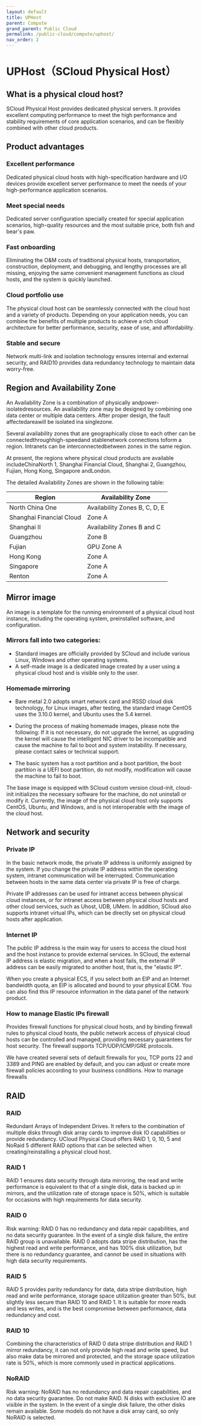 ```yaml
---
layout: default
title: UPHost
parent: Compute
grand_parent: Public Cloud
permalink: /public-cloud/compute/uphost/
nav_order: 2
---
```


# UPHost（SCloud Physical Host）
## What is a physical cloud host?
SCloud Physical Host provides dedicated physical servers. It provides excellent computing performance to meet the high performance and stability requirements of core application scenarios, and can be flexibly combined with other cloud products.
## Product advantages
### Excellent performance
Dedicated physical cloud hosts with high-specification hardware and I/O devices provide excellent server performance to meet the needs of your high-performance application scenarios.
### Meet special needs
Dedicated server configuration specially created for special application scenarios, high-quality resources and the most suitable price, both fish and bear's paw.
### Fast onboarding
Eliminating the O&M costs of traditional physical hosts, transportation, construction, deployment, and debugging, and lengthy processes are all missing, enjoying the same convenient management functions as cloud hosts, and the system is quickly launched.
### Cloud portfolio use
The physical cloud host can be seamlessly connected with the cloud host and a variety of products. Depending on your application needs, you can combine the benefits of multiple products to achieve a rich cloud architecture for better performance, security, ease of use, and affordability.
### Stable and secure
Network multi-link and isolation technology ensures internal and external security, and RAID10 provides data redundancy technology to maintain data worry-free.
## Region and Availability Zone

An Availability Zone is a combination of physically andpower-isolatedresources. An availability zone may be designed by combining one data center or multiple data centers. After proper design, the fault affectedareawill be isolated ina singlezone.

Several availability zones that are geographically close to each other can be connectedthroughhigh-speedand stablenetwork connections toform a region. Intranets can be interconnectedbetween zones in the same region.

At present, the regions where physical cloud products are available includeChinaNorth 1, Shanghai Financial Cloud, Shanghai 2, Guangzhou, Fujian, Hong Kong, Singapore andLondon.

The detailed Availability Zones are shown in the following table:

| Region | Availability Zone |
| --- | --- |
| North China One | Availability Zones B, C, D, E |
| Shanghai Financial Cloud | Zone A |
| Shanghai II | Availability Zones B and C |
| Guangzhou | Zone B |
| Fujian | GPU Zone A |
| Hong Kong | Zone A |
| Singapore | Zone A |
| Renton | Zone A |

## Mirror image

An image is a template for the running environment of a physical cloud host instance, including the operating system, preinstalled software, and configuration.

### Mirrors fall into two categories:
- Standard images are officially provided by SCloud and include various Linux, Windows and other operating systems.
- A self-made image is a dedicated image created by a user using a physical cloud host and is visible only to the user.

### Homemade mirroring

- Bare metal 2.0 adopts smart network card and RSSD cloud disk technology, for Linux images, after testing, the standard image CentOS uses the 3.10.0 kernel, and Ubuntu uses the 5.4 kernel.

- During the process of making homemade images, please note the following:
If it is not necessary, do not upgrade the kernel, as upgrading the kernel will cause the intelligent NIC driver to be incompatible and cause the machine to fail to boot and system instability. If necessary, please contact sales or technical support.

- The basic system has a root partition and a boot partition, the boot partition is a UEFI boot partition, do not modify, modification will cause the machine to fail to boot.

The base image is equipped with SCloud custom version cloud-init, cloud-init initializes the necessary software for the machine, do not uninstall or modify it.
Currently, the image of the physical cloud host only supports CentOS, Ubuntu, and Windows, and is not interoperable with the image of the cloud host.

## Network and security

### Private IP

In the basic network mode, the private IP address is uniformly assigned by the system. If you change the private IP address within the operating system, intranet communication will be interrupted. Communication between hosts in the same data center via private IP is free of charge. 

Private IP addresses can be used for intranet access between physical cloud instances, or for intranet access between physical cloud hosts and other cloud services, such as Uhost, UDB, UMem.
In addition, SCloud also supports intranet virtual IPs, which can be directly set on physical cloud hosts after application.

### Internet IP

The public IP address is the main way for users to access the cloud host and the host instance to provide external services. In SCloud, the external IP address is elastic migration, and when a host fails, the external IP address can be easily migrated to another host, that is, the "elastic IP". 

When you create a physical ECS, if you select both an EIP and an Internet bandwidth quota, an EIP is allocated and bound to your physical ECM. You can also find this IP resource information in the data panel of the network product.

### How to manage Elastic IPs firewall

Provides firewall functions for physical cloud hosts, and by binding firewall rules to physical cloud hosts, the public network access of physical cloud hosts can be controlled and managed, providing necessary guarantees for host security. The firewall supports TCP/UDP/ICMP/GRE protocols. 

We have created several sets of default firewalls for you, TCP ports 22 and 3389 and PING are enabled by default, and you can adjust or create more firewall policies according to your business conditions.
How to manage firewalls

## RAID

### RAID
Redundant Arrays of Independent Drives. It refers to the combination of multiple disks through disk array cards to improve disk IO capabilities or provide redundancy. UCloud Physical Cloud offers RAID 1, 0, 10, 5 and NoRaid 5 different RAID options that can be selected when creating/reinstalling a physical cloud host.
### RAID 1
RAID 1 ensures data security through data mirroring, the read and write performance is equivalent to that of a single disk, data is backed up in mirrors, and the utilization rate of storage space is 50%, which is suitable for occasions with high requirements for data security.
### RAID 0
Risk warning: RAID 0 has no redundancy and data repair capabilities, and no data security guarantee. In the event of a single disk failure, the entire RAID group is unavailable.
RAID 0 adopts data stripe distribution, has the highest read and write performance, and has 100% disk utilization, but there is no redundancy guarantee, and cannot be used in situations with high data security requirements.
### RAID 5
RAID 5 provides parity redundancy for data, data stripe distribution, high read and write performance, storage space utilization greater than 50%, but slightly less secure than RAID 10 and RAID 1. It is suitable for more reads and less writes, and is the best compromise between performance, data redundancy and cost.
### RAID 10
Combining the characteristics of RAID 0 data stripe distribution and RAID 1 mirror redundancy, it can not only provide high read and write speed, but also make data be mirrored and protected, and the storage space utilization rate is 50%, which is more commonly used in practical applications.
### NoRAID
Risk warning: NoRAID has no redundancy and data repair capabilities, and no data security guarantee.
Do not make RAID. N disks with exclusive IO are visible in the system. In the event of a single disk failure, the other disks remain available.
Some models do not have a disk array card, so only NoRAID is selected.